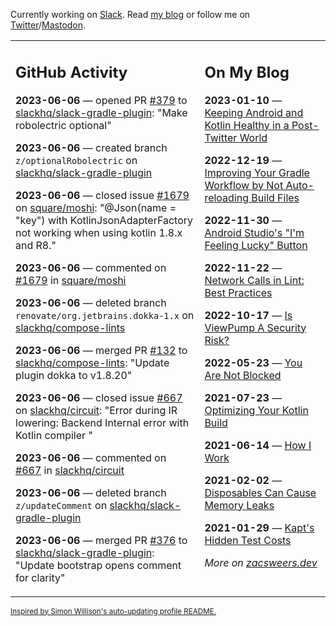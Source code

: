 Currently working on [Slack](https://slack.com/). Read [my blog](https://zacsweers.dev/) or follow me on [Twitter](https://twitter.com/ZacSweers)/[Mastodon](https://hachyderm.io/@ZacSweers).

<table><tr><td valign="top" width="60%">

## GitHub Activity
<!-- githubActivity starts -->
**2023-06-06** — opened PR [#379](https://github.com/slackhq/slack-gradle-plugin/pull/379) to [slackhq/slack-gradle-plugin](https://github.com/slackhq/slack-gradle-plugin): "Make robolectric optional"

**2023-06-06** — created branch `z/optionalRobolectric` on [slackhq/slack-gradle-plugin](https://github.com/slackhq/slack-gradle-plugin)

**2023-06-06** — closed issue [#1679](https://github.com/square/moshi/issues/1679) on [square/moshi](https://github.com/square/moshi): "@Json(name = "key") with KotlinJsonAdapterFactory not working when using kotlin 1.8.x and R8."

**2023-06-06** — commented on [#1679](https://github.com/square/moshi/issues/1679#issuecomment-1579120745) in [square/moshi](https://github.com/square/moshi)

**2023-06-06** — deleted branch `renovate/org.jetbrains.dokka-1.x` on [slackhq/compose-lints](https://github.com/slackhq/compose-lints)

**2023-06-06** — merged PR [#132](https://github.com/slackhq/compose-lints/pull/132) to [slackhq/compose-lints](https://github.com/slackhq/compose-lints): "Update plugin dokka to v1.8.20"

**2023-06-06** — closed issue [#667](https://github.com/slackhq/circuit/issues/667) on [slackhq/circuit](https://github.com/slackhq/circuit): "Error during IR lowering: Backend Internal error with Kotlin compiler "

**2023-06-06** — commented on [#667](https://github.com/slackhq/circuit/issues/667#issuecomment-1579101995) in [slackhq/circuit](https://github.com/slackhq/circuit)

**2023-06-06** — deleted branch `z/updateComment` on [slackhq/slack-gradle-plugin](https://github.com/slackhq/slack-gradle-plugin)

**2023-06-06** — merged PR [#376](https://github.com/slackhq/slack-gradle-plugin/pull/376) to [slackhq/slack-gradle-plugin](https://github.com/slackhq/slack-gradle-plugin): "Update bootstrap opens comment for clarity"
<!-- githubActivity ends -->
</td><td valign="top" width="40%">

## On My Blog
<!-- blog starts -->
**2023-01-10** — [Keeping Android and Kotlin Healthy in a Post-Twitter World](https://www.zacsweers.dev/keeping-android-healthy/)

**2022-12-19** — [Improving Your Gradle Workflow by Not Auto-reloading Build Files](https://www.zacsweers.dev/improving-your-workflow-by-not-auto-reloading-build-files/)

**2022-11-30** — [Android Studio's "I'm Feeling Lucky" Button](https://www.zacsweers.dev/android-studios-im-feeling-lucky-button/)

**2022-11-22** — [Network Calls in Lint: Best Practices](https://www.zacsweers.dev/network-calls-in-lint-best-practices/)

**2022-10-17** — [Is ViewPump A Security Risk?](https://www.zacsweers.dev/is-viewpump-a-security-risk/)

**2022-05-23** — [You Are Not Blocked](https://www.zacsweers.dev/you-are-not-blocked/)

**2021-07-23** — [Optimizing Your Kotlin Build](https://www.zacsweers.dev/optimizing-your-kotlin-build/)

**2021-06-14** — [How I Work](https://www.zacsweers.dev/how-i-work/)

**2021-02-02** — [Disposables Can Cause Memory Leaks](https://www.zacsweers.dev/disposables-can-cause-memory-leaks/)

**2021-01-29** — [Kapt's Hidden Test Costs](https://www.zacsweers.dev/kapts-hidden-test-costs/)
<!-- blog ends -->
_More on [zacsweers.dev](https://zacsweers.dev/)_
</td></tr></table>

<sub><a href="https://simonwillison.net/2020/Jul/10/self-updating-profile-readme/">Inspired by Simon Willison's auto-updating profile README.</a></sub>